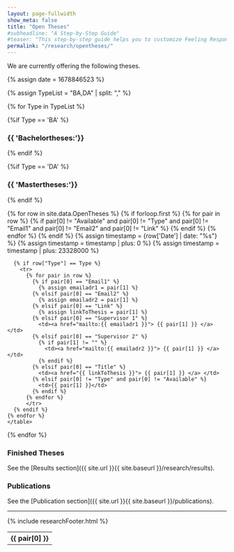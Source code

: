 ```yaml
---
layout: page-fullwidth
show_meta: false
title: "Open Theses"
#subheadline: "A Step-by-Step Guide"
#teaser: "This step-by-step guide helps you to customize Feeling Responsive to your needs."
permalink: "/research/opentheses/"
---
```

We are currently offering the following theses.

{% assign date = 1678846523 %}

{% assign TypeList = "BA,DA" | split: "," %}

{% for Type in TypeList %}

{%if Type == 'BA' %}
### {{ 'Bachelortheses:'}}
{% endif %}

{%if Type == 'DA' %}
### {{ 'Mastertheses:'}}
{% endif %}

  <table class="thesis-table">
    {% for row in site.data.OpenTheses %}
      {% if forloop.first %}
        <tr>
        {% for pair in row %}
          {% if pair[0] != "Available" and pair[0] != "Type" and pair[0] != "Email1" and pair[0] != "Email2" and pair[0] != "Link" %}
            <th>{{ pair[0] }}</th>
          {% endif %}
        {% endfor %}
        </tr>
      {% endif %}	
      {% assign timestamp = {row['Date'] | date: "%s"} %}
      {% assign timestamp = timestamp | plus: 0 %}
      {% assign timestamp = timestamp | plus: 23328000 %}
	  
      {% if row["Type"] == Type %}
        <tr>
          {% for pair in row %}
            {% if pair[0] == "Email1" %}
              {% assign emailadr1 = pair[1] %}
            {% elsif pair[0] == "Email2" %}
              {% assign emailadr2 = pair[1] %}
            {% elsif pair[0] == "Link" %}
              {% assign linkToThesis = pair[1] %}
            {% elsif pair[0] == "Supervisor 1" %}
              <td><a href="mailto:{{ emailadr1 }}"> {{ pair[1] }} </a> </td>
            {% elsif pair[0] == "Supervisor 2" %}
              {% if pair[1] != "" %}
                <td><a href="mailto:{{ emailadr2 }}"> {{ pair[1] }} </a> </td>
              {% endif %}
            {% elsif pair[0] == "Title" %}
              <td><a href="{{ linkToThesis }}"> {{ pair[1] }} </a> </td>
            {% elsif pair[0] != "Type" and pair[0] != "Available" %}
              <td>{{ pair[1] }}</td>
            {% endif %}
          {% endfor %}
          </tr>
      {% endif %}
    {% endfor %}
    </table>
{% endfor %}

### Finished Theses


See the [Results section]({{ site.url }}{{ site.baseurl }}/research/results).

### Publications

See the [Publication section]({{ site.url }}{{ site.baseurl }}/publications).

---

{% include researchFooter.html %}
